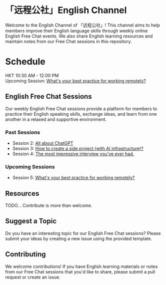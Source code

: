 # 「远程公社」English Channel

Welcome to the English Channel of 「远程公社」! This channel aims to help members improve their English language skills through weekly online English Free Chat events. We also share English learning resources and maintain notes from our Free Chat sessions in this repository.

# Schedule
HKT 10:30 AM - 12:00 PM  
Upcoming Session: [What's your best practice for working remotely?](https://mp.weixin.qq.com/s/4KZV1viR8ve5tWIwJkr2iQ)


## English Free Chat Sessions

Our weekly English Free Chat sessions provide a platform for members to practice their English speaking skills, exchange ideas, and learn from one another in a relaxed and supportive environment.

### Past Sessions

- Session 2: [All about ChatGPT](https://mp.weixin.qq.com/s/P4n9K9J8vXGUNzwjKYL6hw)
- Session 3: [How to create a side project (with AI infrastructure)?](https://mp.weixin.qq.com/s/YMs9e-SNh4J8gDHEazYQAA)
- Session 4: [The most impressive interview you've ever had.](https://mp.weixin.qq.com/s/rlsUH6zisb7Shn8C0UduJQ)


### Upcoming Sessions
- Session 5: [What's your best practice for working remotely?](https://mp.weixin.qq.com/s/4KZV1viR8ve5tWIwJkr2iQ)

## Resources

TODO... Contribute is more than welcome.

## Suggest a Topic

Do you have an interesting topic for our English Free Chat sessions? Please submit your ideas by creating a new issue using the provided template.

## Contributing

We welcome contributions! If you have English learning materials or notes from our Free Chat sessions that you'd like to share, please submit a pull request or create an issue.


